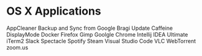 # OS X Applications

AppCleaner
Backup and Sync from Google
Bragi Update
Caffeine
DisplayMode
Docker
Firefox
Gimp
Goolgle Chrome
Intellij IDEA Ultimate
iTerm2
Slack
Spectacle
Spotify
Steam
Visual Studio Code
VLC
WebTorrent
zoom.us
